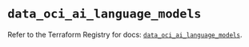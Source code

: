 # `data_oci_ai_language_models`

Refer to the Terraform Registry for docs: [`data_oci_ai_language_models`](https://registry.terraform.io/providers/hashicorp/oci/7.19.0/docs/data-sources/ai_language_models).
